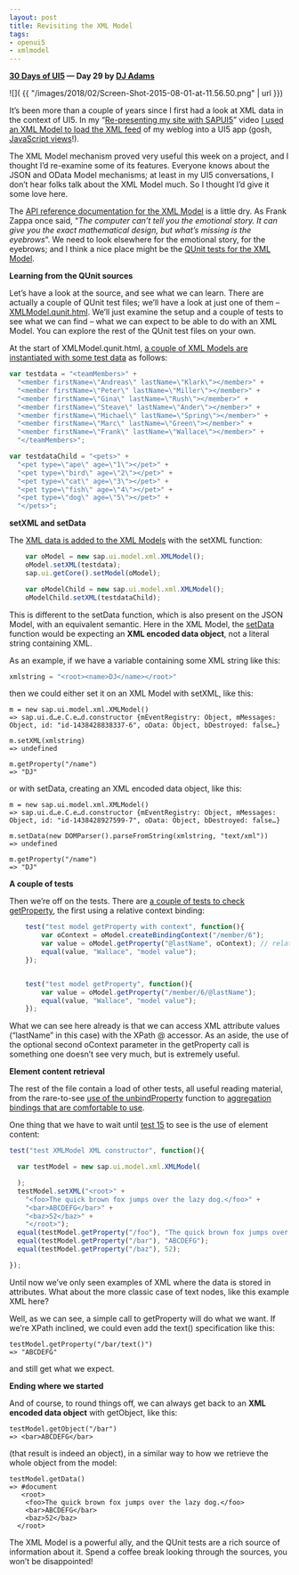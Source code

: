 ```yaml
---
layout: post
title: Revisiting the XML Model
tags:
- openui5
- xmlmodel
---
```


**[30 Days of UI5](/2015/07/04/30-days-of-ui5/) &mdash; Day 29 by [DJ Adams](//qmacro.org/about/)**

![]( {{ "/images/2018/02/Screen-Shot-2015-08-01-at-11.56.50.png" | url }})

It’s been more than a couple of years since I first had a look at XML data in the context of UI5. In my “[Re-presenting my site with SAPUI5](https://www.youtube.com/watch?v=wZUXz5f1CHI)” video [I used an XML Model to load the XML feed](https://github.com/qmacro/sapui5bin/blob/master/blogui/resources/blogarchive.controller.js#L9-L10) of my weblog into a UI5 app (gosh, [JavaScript views](https://github.com/qmacro/sapui5bin/tree/master/blogui/resources)!).

The XML Model mechanism proved very useful this week on a project, and I thought I’d re-examine some of its features. Everyone knows about the JSON and OData Model mechanisms; at least in my UI5 conversations, I don’t hear folks talk about the XML Model much. So I thought I’d give it some love here.

The [API reference documentation for the XML Model](https://openui5.hana.ondemand.com/#docs/api/symbols/sap.ui.model.xml.XMLModel.html) is a little dry. As Frank Zappa once said, “*The computer can’t tell you the emotional story. It can give you the exact mathematical design, but what’s missing is the eyebrows*“. We need to look elsewhere for the emotional story, for the eyebrows; and I think a nice place might be the [QUnit tests for the XML Model](https://openui5.hana.ondemand.com/test-resources/sap/ui/core/qunit/XMLModel.qunit.html).

**Learning from the QUnit sources**

Let’s have a look at the source, and see what we can learn. There are actually a couple of QUnit test files; we’ll have a look at just one of them – [XMLModel.qunit.html](https://github.com/SAP/openui5/blob/48324c5fd9ed365620bc49b32c4046aa76269bc7/src/sap.ui.core/test/sap/ui/core/qunit/XMLModel.qunit.html). We’ll just examine the setup and a couple of tests to see what we can find – what we can expect to be able to do with an XML Model. You can explore the rest of the QUnit test files on your own.

At the start of XMLModel.qunit.html, [a couple of XML Models are instantiated with some test data](https://github.com/SAP/openui5/blob/48324c5fd9ed365620bc49b32c4046aa76269bc7/src/sap.ui.core/test/sap/ui/core/qunit/XMLModel.qunit.html#L31-L46) as follows:

```javascript
var testdata = "<teamMembers>" +
  "<member firstName=\"Andreas\" lastName=\"Klark\"></member>" +
  "<member firstName=\"Peter\" lastName=\"Miller\"></member>" +
  "<member firstName=\"Gina\" lastName=\"Rush\"></member>" +
  "<member firstName=\"Steave\" lastName=\"Ander\"></member>" +
  "<member firstName=\"Michael\" lastName=\"Spring\"></member>" +
  "<member firstName=\"Marc\" lastName=\"Green\"></member>" +
  "<member firstName=\"Frank\" lastName=\"Wallace\"></member>" +
  "</teamMembers>";

var testdataChild = "<pets>" +
  "<pet type=\"ape\" age=\"1\"></pet>" +
  "<pet type=\"bird\" age=\"2\"></pet>" +
  "<pet type=\"cat\" age=\"3\"></pet>" +
  "<pet type=\"fish\" age=\"4\"></pet>" +
  "<pet type=\"dog\" age=\"5\"></pet>" +
  "</pets>";
```

**setXML and setData**

The [XML data is added to the XML Models](https://github.com/SAP/openui5/blob/48324c5fd9ed365620bc49b32c4046aa76269bc7/src/sap.ui.core/test/sap/ui/core/qunit/XMLModel.qunit.html#L48-L53) with the setXML function:

```javascript
	var oModel = new sap.ui.model.xml.XMLModel();
	oModel.setXML(testdata);
	sap.ui.getCore().setModel(oModel);

	var oModelChild = new sap.ui.model.xml.XMLModel();
	oModelChild.setXML(testdataChild);
```

This is different to the setData function, which is also present on the JSON Model, with an equivalent semantic. Here in the XML Model, the [setData](https://openui5.hana.ondemand.com/#docs/api/symbols/sap.ui.model.xml.XMLModel.html#setData) function would be expecting an **XML encoded data object**, not a literal string containing XML.

As an example, if we have a variable containing some XML string like this:

```javascript
xmlstring = "<root><name>DJ</name></root>"
```

then we could either set it on an XML Model with setXML, like this:

```
m = new sap.ui.model.xml.XMLModel()
=> sap.ui.d…e.C.e…d.constructor {mEventRegistry: Object, mMessages: Object, id: "id-1438428838337-6", oData: Object, bDestroyed: false…}

m.setXML(xmlstring)
=> undefined

m.getProperty("/name")
=> "DJ"
```

or with setData, creating an XML encoded data object, like this:

```
m = new sap.ui.model.xml.XMLModel()
=> sap.ui.d…e.C.e…d.constructor {mEventRegistry: Object, mMessages: Object, id: "id-1438428927599-7", oData: Object, bDestroyed: false…}

m.setData(new DOMParser().parseFromString(xmlstring, "text/xml"))
=> undefined

m.getProperty("/name")
=> "DJ"
```

**A couple of tests**

Then we’re off on the tests. There are [a couple of tests to check getProperty](https://github.com/SAP/openui5/blob/48324c5fd9ed365620bc49b32c4046aa76269bc7/src/sap.ui.core/test/sap/ui/core/qunit/XMLModel.qunit.html#L61-L71), the first using a relative context binding:

```javascript
	test("test model getProperty with context", function(){
		var oContext = oModel.createBindingContext("/member/6");
		var value = oModel.getProperty("@lastName", oContext); // relative path when using context
		equal(value, "Wallace", "model value");
	});


	test("test model getProperty", function(){
		var value = oModel.getProperty("/member/6/@lastName");
		equal(value, "Wallace", "model value");
	});
```

What we can see here already is that we can access XML attribute values (“lastName” in this case) with the XPath @ accessor. As an aside, the use of the optional second oContext parameter in the getProperty call is something one doesn’t see very much, but is extremely useful.

**Element content retrieval**

The rest of the file contain a load of other tests, all useful reading material, from the rare-to-see [use of the unbindProperty](https://github.com/SAP/openui5/blob/48324c5fd9ed365620bc49b32c4046aa76269bc7/src/sap.ui.core/test/sap/ui/core/qunit/XMLModel.qunit.html#L83) function to [aggregation bindings that are comfortable to use](https://github.com/SAP/openui5/blob/48324c5fd9ed365620bc49b32c4046aa76269bc7/src/sap.ui.core/test/sap/ui/core/qunit/XMLModel.qunit.html#L174-L195).

One thing that we have to wait until [test 15](https://github.com/SAP/openui5/blob/48324c5fd9ed365620bc49b32c4046aa76269bc7/src/sap.ui.core/test/sap/ui/core/qunit/XMLModel.qunit.html#L197-L211) to see is the use of element content:

```javascript
test("test XMLModel XML constructor", function(){

  var testModel = new sap.ui.model.xml.XMLModel(

  );
  testModel.setXML("<root>" +
    "<foo>The quick brown fox jumps over the lazy dog.</foo>" +
    "<bar>ABCDEFG</bar>" +
    "<baz>52</baz>" +
    "</root>");
  equal(testModel.getProperty("/foo"), "The quick brown fox jumps over the lazy dog.");
  equal(testModel.getProperty("/bar"), "ABCDEFG");
  equal(testModel.getProperty("/baz"), 52);

});
```

Until now we’ve only seen examples of XML where the data is stored in attributes. What about the more classic case of text nodes, like this example XML here?

Well, as we can see, a simple call to getProperty will do what we want. If we’re XPath inclined, we could even add the text() specification like this:

```
testModel.getProperty("/bar/text()")
=> "ABCDEFG"
```

and still get what we expect.

**Ending where we started**

And of course, to round things off, we can always get back to an **XML encoded data object** with getObject, like this:

```
testModel.getObject("/bar")
=> <bar>ABCDEFG</bar>
```

(that result is indeed an object), in a similar way to how we retrieve the whole object from the model:

```
testModel.getData()
=> #document
   <root>
    <foo>The quick brown fox jumps over the lazy dog.</foo>
    <bar>ABCDEFG</bar>
    <baz>52</baz>
  </root>
```

The XML Model is a powerful ally, and the QUnit tests are a rich source of information about it. Spend a coffee break looking through the sources, you won’t be disappointed!


